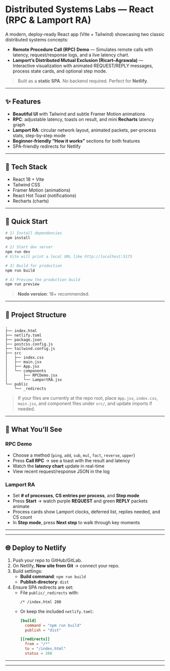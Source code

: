 # Distributed Systems Labs — React (RPC & Lamport RA)

A modern, deploy-ready React app (Vite + Tailwind) showcasing two classic distributed systems concepts:

- **Remote Procedure Call (RPC) Demo** — Simulates remote calls with latency, request/response logs, and a live latency chart.
- **Lamport’s Distributed Mutual Exclusion (Ricart–Agrawala)** — Interactive visualization with animated REQUEST/REPLY messages, process state cards, and optional step mode.

> Built as a **static SPA**. No backend required. Perfect for **Netlify**.

---

## ✨ Features

- **Beautiful UI** with Tailwind and subtle Framer Motion animations
- **RPC**: adjustable latency, toasts on result, and mini **Recharts** latency graph
- **Lamport RA**: circular network layout, animated packets, per-process stats, step-by-step mode
- **Beginner-friendly “How it works”** sections for both features
- SPA-friendly redirects for Netlify

---

## 🧰 Tech Stack

- React 18 + Vite
- Tailwind CSS
- Framer Motion (animations)
- React Hot Toast (notifications)
- Recharts (charts)

---

## 🚀 Quick Start

```bash
# 1) Install dependencies
npm install

# 2) Start dev server
npm run dev
# Vite will print a local URL like http://localhost:5173

# 3) Build for production
npm run build

# 4) Preview the production build
npm run preview
```

> **Node version**: 18+ recommended.

---

## 📁 Project Structure

```
.
├── index.html
├── netlify.toml
├── package.json
├── postcss.config.js
├── tailwind.config.js
├── src
│   ├── index.css
│   ├── main.jsx
│   ├── App.jsx
│   └── components
│       ├── RPCDemo.jsx
│       └── LamportRA.jsx
└── public
    └── _redirects
```

> If your files are currently at the repo root, place `App.jsx`, `index.css`, `main.jsx`, and component files under `src/`, and update imports if needed.

---

## 🧪 What You’ll See

### RPC Demo
- Choose a method (`ping`, `add`, `sub`, `mul`, `fact`, `reverse`, `upper`)
- Press **Call RPC** → see a toast with the result and latency
- Watch the **latency chart** update in real-time
- View recent request/response JSON in the log

### Lamport RA
- Set **# of processes**, **CS entries per process**, and **Step mode**
- Press **Start** → watch purple **REQUEST** and green **REPLY** packets animate
- Process cards show Lamport clocks, deferred list, replies needed, and CS count
- In **Step mode**, press **Next step** to walk through key moments

---

---

## 🌐 Deploy to Netlify

1. Push your repo to GitHub/GitLab.
2. On Netlify, **New site from Git** → connect your repo.
3. Build settings:
   - **Build command**: `npm run build`
   - **Publish directory**: `dist`
4. Ensure SPA redirects are set:
   - File `public/_redirects` with:
     ```
     /* /index.html 200
     ```
   - Or keep the included `netlify.toml`:
     ```toml
     [build]
       command = "npm run build"
       publish = "dist"

     [[redirects]]
       from = "/*"
       to = "/index.html"
       status = 200
     ```

---

---
